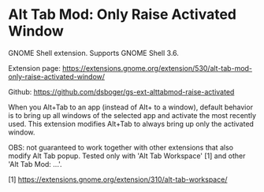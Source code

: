Alt Tab Mod: Only Raise Activated Window
========================================

GNOME Shell extension. Supports GNOME Shell 3.6.

Extension page: https://extensions.gnome.org/extension/530/alt-tab-mod-only-raise-activated-window/

Github: https://github.com/dsboger/gs-ext-alttabmod-raise-activated

When you Alt+Tab to an app (instead of Alt+<Key Above Tab> to a window), default behavior is to bring up all windows of the selected app and activate the most recently used. This extension modifies Alt+Tab to always bring up only the activated window.

OBS: not guaranteed to work together with other extensions that also modify Alt Tab popup. Tested only with 'Alt Tab Workspace' [1] and other 'Alt Tab Mod: ...'.

[1] https://extensions.gnome.org/extension/310/alt-tab-workspace/
